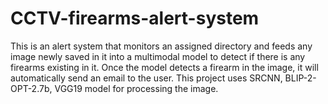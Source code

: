# CCTV-firearms-alert-system
This is an alert system that monitors an assigned directory and feeds any image newly saved in it into a multimodal model to detect if there is any firearms existing in it.
Once the model detects a firearm in the image, it will automatically send an email to the user.
This project uses SRCNN, BLIP-2-OPT-2.7b, VGG19 model for processing the image.
